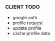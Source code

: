 ### CLIENT TODO

- google auth
- profile request
- update profile
- cache profile data


<!--  GET TOKEN IN HOME AND LOGIN USER -->
<!-- CHECK USER IN CHAT -->
